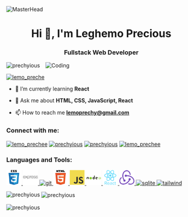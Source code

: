 ![MasterHead](https://www.shutterstock.com/image-vector/web-development-landing-page-people-260nw-1838445880.jpg)
<h1 align="center">Hi 👋, I'm Leghemo Precious</h1>
<h3 align="center">Fullstack Web Developer</h3> 
<img align="right" alt="Coding" width="400" src="https://i.pinimg.com/originals/81/17/8b/81178b47a8598f0c81c4799f2cdd4057.gif"/>


<p align="left"> <img src="https://komarev.com/ghpvc/?username=prechyious&label=Profile%20views&color=0e75b6&style=flat" alt="prechyious" /> </p>

<p align="left"> <a href="https://twitter.com/lemo_preche" target="_blank"><img src="https://img.shields.io/twitter/follow/lemo_preche?logo=twitter&style=for-the-badge" alt="lemo_preche" /></a> </p>

- 🌱 I’m currently learning **React**

- 💬 Ask me about **HTML, CSS, JavaScript, React**

- 📫 How to reach me **lemoprechy@gmail.com**

<h3 align="left">Connect with me:</h3>
<p align="left">
<a href="https://twitter.com/lemo_prechee" target="blank"><img align="center" src="https://raw.githubusercontent.com/rahuldkjain/github-profile-readme-generator/master/src/images/icons/Social/twitter.svg" alt="lemo_prechee" height="30" width="40" /></a>
<a href="https://linkedin.com/in/prechyious" target="blank"><img align="center" src="https://raw.githubusercontent.com/rahuldkjain/github-profile-readme-generator/master/src/images/icons/Social/linked-in-alt.svg" alt="prechyious" height="30" width="40" /></a>
<a href="https://codesandbox.com/prechyious" target="blank"><img align="center" src="https://raw.githubusercontent.com/rahuldkjain/github-profile-readme-generator/master/src/images/icons/Social/codesandbox.svg" alt="prechyious" height="30" width="40" /></a>
<a href="https://instagram.com/lemo_prechee" target="blank"><img align="center" src="https://raw.githubusercontent.com/rahuldkjain/github-profile-readme-generator/master/src/images/icons/Social/instagram.svg" alt="lemo_prechee" height="30" width="40" /></a>
</p>

<h3 align="left">Languages and Tools:</h3>
<p align="left"> <a href="https://www.w3schools.com/css/" target="_blank" rel="noreferrer"> <img src="https://raw.githubusercontent.com/devicons/devicon/master/icons/css3/css3-original-wordmark.svg" alt="css3" width="40" height="40"/> </a> <a href="https://expressjs.com" target="_blank" rel="noreferrer"> <img src="https://raw.githubusercontent.com/devicons/devicon/master/icons/express/express-original-wordmark.svg" alt="express" width="40" height="40"/> </a> <a href="https://git-scm.com/" target="_blank" rel="noreferrer"> <img src="https://www.vectorlogo.zone/logos/git-scm/git-scm-icon.svg" alt="git" width="40" height="40"/> </a> <a href="https://www.w3.org/html/" target="_blank" rel="noreferrer"> <img src="https://raw.githubusercontent.com/devicons/devicon/master/icons/html5/html5-original-wordmark.svg" alt="html5" width="40" height="40"/> </a> <a href="https://developer.mozilla.org/en-US/docs/Web/JavaScript" target="_blank" rel="noreferrer"> <img src="https://raw.githubusercontent.com/devicons/devicon/master/icons/javascript/javascript-original.svg" alt="javascript" width="40" height="40"/> </a> <a href="https://nodejs.org" target="_blank" rel="noreferrer"> <img src="https://raw.githubusercontent.com/devicons/devicon/master/icons/nodejs/nodejs-original-wordmark.svg" alt="nodejs" width="40" height="40"/> </a> <a href="https://reactjs.org/" target="_blank" rel="noreferrer"> <img src="https://raw.githubusercontent.com/devicons/devicon/master/icons/react/react-original-wordmark.svg" alt="react" width="40" height="40"/> </a> <a href="https://redux.js.org" target="_blank" rel="noreferrer"> <img src="https://raw.githubusercontent.com/devicons/devicon/master/icons/redux/redux-original.svg" alt="redux" width="40" height="40"/> </a> <a href="https://www.sqlite.org/" target="_blank" rel="noreferrer"> <img src="https://www.vectorlogo.zone/logos/sqlite/sqlite-icon.svg" alt="sqlite" width="40" height="40"/> </a> <a href="https://tailwindcss.com/" target="_blank" rel="noreferrer"> <img src="https://www.vectorlogo.zone/logos/tailwindcss/tailwindcss-icon.svg" alt="tailwind" width="40" height="40"/> </a> </p>

<p><img align="left" src="https://github-readme-stats.vercel.app/api/top-langs?username=prechyious&show_icons=true&locale=en&layout=compact" alt="prechyious" /></p>

<p>&nbsp;<img align="center" src="https://github-readme-stats.vercel.app/api?username=prechyious&show_icons=true&locale=en" alt="prechyious" /></p>

<p><img align="center" src="https://github-readme-streak-stats.herokuapp.com/?user=prechyious&" alt="prechyious" /></p>
